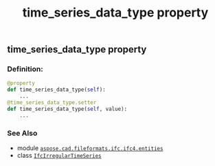 ﻿---
title: time_series_data_type property
second_title: Aspose.CAD for Python via .NET API References
description: 
type: docs
weight: 110
url: /python-net/aspose.cad.fileformats.ifc.ifc4.entities/ifcirregulartimeseries/time_series_data_type/
is_root: false
---

## time_series_data_type property

### Definition:
```python
@property
def time_series_data_type(self):
    ...
@time_series_data_type.setter
def time_series_data_type(self, value):
    ...
```

### See Also
* module [`aspose.cad.fileformats.ifc.ifc4.entities`](../../)
* class [`IfcIrregularTimeSeries`](/cad/python-net/aspose.cad.fileformats.ifc.ifc4.entities/ifcirregulartimeseries)

